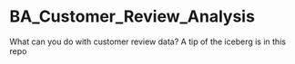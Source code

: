 # BA_Customer_Review_Analysis
What can you do with customer review data? A tip of the iceberg is in this repo

